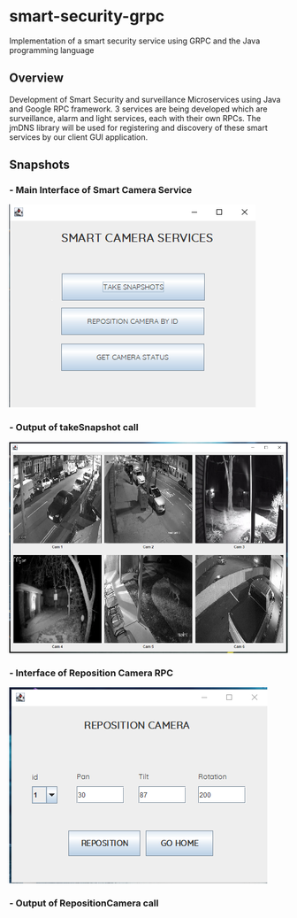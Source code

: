 # smart-security-grpc
Implementation of a smart security service using GRPC and the Java programming language

## Overview
Development of Smart Security and surveillance Microservices using Java and Google RPC framework. 3 services are 
being developed which are surveillance, alarm and light services, each with their own RPCs. The jmDNS library will 
be used for registering and discovery of these smart services by our client GUI application.

## Snapshots
### - Main Interface of Smart Camera Service

![](https://github.com/olumide1128/smart-security-grpc/blob/master/screenshotsForGit/Screenshot%20(233).png)

### - Output of takeSnapshot call

![](https://github.com/olumide1128/smart-security-grpc/blob/master/screenshotsForGit/Screenshot%20(240).png)

### - Interface of Reposition Camera RPC

![](https://github.com/olumide1128/smart-security-grpc/blob/master/screenshotsForGit/Screenshot%20(238).png)

### - Output of RepositionCamera call





